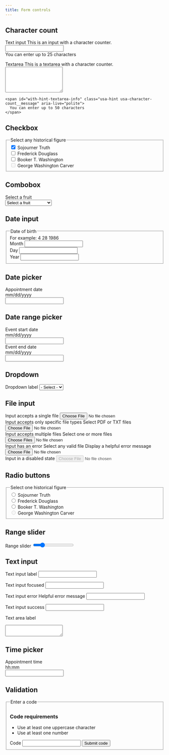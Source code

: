 ```yaml
---
title: Form controls
---
```

## Character count
<form class="usa-form">
  <div class="usa-character-count">
    <div class="usa-form-group">
      <label class="usa-label" for="with-hint-input">
        Text input
      </label>
      <span id="with-hint-input-hint" class="usa-hint">
        This is an input with a character counter.
      </span>
      <input class="usa-input usa-character-count__field" id="with-hint-input" maxlength="25" name="with-hint-input" aria-describedby="with-hint-input-info with-hint-input-hint">
    </div>
    <span id="with-hint-input-info" class="usa-hint usa-character-count__message" aria-live="polite">
      You can enter up to 25 characters
    </span>
  </div>
</form>

<form class="usa-form">
  <div class="usa-character-count">
    <div class="usa-form-group">
      <label class="usa-label" for="with-hint-textarea">
        Textarea
      </label>
      <span id="with-hint-textarea-hint" class="usa-hint">
        This is a textarea with a character counter.
      </span>
      <textarea class="usa-textarea usa-character-count__field" id="with-hint-textarea" maxlength="50" name="with-hint-textarea" rows="5" aria-describedby="with-hint-textarea-info with-hint-textarea-hint"></textarea>
    </div>

    <span id="with-hint-textarea-info" class="usa-hint usa-character-count__message" aria-live="polite">
      You can enter up to 50 characters
    </span>
  </div>
</form>

## Checkbox
<form class="usa-form">
  <fieldset class="usa-fieldset">
    <legend class="usa-legend">Select any historical figure</legend>
    <div class="usa-checkbox">
      <input class="usa-checkbox__input" id="check-historical-truth" type="checkbox" name="historical-figures" value="sojourner-truth" checked>
      <label class="usa-checkbox__label" for="check-historical-truth">Sojourner Truth</label>
    </div>
    <div class="usa-checkbox">
      <input class="usa-checkbox__input" id="check-historical-douglass" type="checkbox" name="historical-figures" value="frederick-douglass">
      <label class="usa-checkbox__label" for="check-historical-douglass">Frederick Douglass</label>
    </div>
    <div class="usa-checkbox">
      <input class="usa-checkbox__input" id="check-historical-washington" type="checkbox" name="historical-figures" value="booker-t-washington">
      <label class="usa-checkbox__label" for="check-historical-washington">Booker T. Washington</label>
    </div>
    <div class="usa-checkbox">
      <input class="usa-checkbox__input" id="check-historical-carver" type="checkbox" name="historical-figures"  value="george-washington-carver" disabled>
      <label class="usa-checkbox__label" for="check-historical-carver">George Washington Carver</label>
    </div>
  </fieldset>
</form>

## Combobox
<form class="usa-form">
<label class="usa-label" for="fruit">Select a fruit</label>
<div class="usa-combo-box">
  <select
    class="usa-select"
    name="fruit"
    id="fruit">
    <option value>Select a fruit</option>
    <option value="apple">Apple</option>
    <option value="apricot">Apricot</option>
    <option value="avocado">Avocado</option>
    <option value="banana">Banana</option>
    <option value="blackberry">Blackberry</option>
    <option value="blood orange">Blood orange</option>
    <option value="blueberry">Blueberry</option>
    <option value="boysenberry">Boysenberry</option>
    <option value="breadfruit">Breadfruit</option>
    <option value="buddhas hand citron">Buddha's hand citron</option>
    <option value="cantaloupe">Cantaloupe</option>
    <option value="clementine">Clementine</option>
    <option value="crab apple">Crab apple</option>
    <option value="currant">Currant</option>
    <option value="cherry">Cherry</option>
    <option value="custard apple">Custard apple</option>
    <option value="coconut">Coconut</option>
    <option value="cranberry">Cranberry</option>
    <option value="date">Date</option>
    <option value="dragonfruit">Dragonfruit</option>
    <option value="durian">Durian</option>
    <option value="elderberry">Elderberry</option>
    <option value="fig">Fig</option>
    <option value="gooseberry">Gooseberry</option>
    <option value="grape">Grape</option>
    <option value="grapefruit">Grapefruit</option>
    <option value="guava">Guava</option>
    <option value="honeydew melon">Honeydew melon</option>
    <option value="jackfruit">Jackfruit</option>
    <option value="kiwifruit">Kiwifruit</option>
    <option value="kumquat">Kumquat</option>
    <option value="lemon">Lemon</option>
    <option value="lime">Lime</option>
    <option value="lychee">Lychee</option>
    <option value="mandarine">Mandarine</option>
    <option value="mango">Mango</option>
    <option value="mangosteen">Mangosteen</option>
    <option value="marionberry">Marionberry</option>
    <option value="nectarine">Nectarine</option>
    <option value="orange">Orange</option>
    <option value="papaya">Papaya</option>
    <option value="passionfruit">Passionfruit</option>
    <option value="peach">Peach</option>
    <option value="pear">Pear</option>
    <option value="persimmon">Persimmon</option>
    <option value="plantain">Plantain</option>
    <option value="plum">Plum</option>
    <option value="pineapple">Pineapple</option>
    <option value="pluot">Pluot</option>
    <option value="pomegranate">Pomegranate</option>
    <option value="pomelo">Pomelo</option>
    <option value="quince">Quince</option>
    <option value="raspberry">Raspberry</option>
    <option value="rambutan">Rambutan</option>
    <option value="soursop">Soursop</option>
    <option value="starfruit">Starfruit</option>
    <option value="strawberry">Strawberry</option>
    <option value="tamarind">Tamarind</option>
    <option value="tangelo">Tangelo</option>
    <option value="tangerine">Tangerine</option>
    <option value="ugli fruit">Ugli fruit</option>
    <option value="watermelon">Watermelon</option>
    <option value="white currant">White currant</option>
    <option value="yuzu">Yuzu</option>
  </select>
</div>


  </form>

  ## Date input
  <form class="usa-form">
  <fieldset class="usa-fieldset">
    <legend class="usa-legend">Date of birth</legend>
    <span class="usa-hint" id="dobHint">For example: 4 28 1986</span>
    <div class="usa-memorable-date">
      <div class="usa-form-group usa-form-group--month">
        <label class="usa-label" for="date_of_birth_1">Month</label>
        <input class="usa-input usa-input--inline" aria-describedby="dobHint" id="date_of_birth_1" name="date_of_birth_1" type="text" maxlength="2" pattern="[0-9]*" inputmode="numeric" value="">
      </div>
      <div class="usa-form-group usa-form-group--day">
        <label class="usa-label" for="date_of_birth_2">Day</label>
        <input class="usa-input usa-input--inline" aria-describedby="dobHint" id="date_of_birth_2" name="date_of_birth_2" type="text" maxlength="2" pattern="[0-9]*" inputmode="numeric" value="">
      </div>
      <div class="usa-form-group usa-form-group--year">
        <label class="usa-label" for="date_of_birth_3">Year</label>
        <input class="usa-input usa-input--inline" aria-describedby="dobHint" id="date_of_birth_3" name="date_of_birth_3" type="text" minlength="4" maxlength="4" pattern="[0-9]*" inputmode="numeric" value="">
      </div>
    </div>
  </fieldset>
</form>

## Date picker
<form class="usa-form">
  <div class="usa-form-group">
    <label class="usa-label" id="appointment-date-label" for="appointment-date">Appointment date</label>
    <div class="usa-hint" id="appointment-date-hint">mm/dd/yyyy</div>
    <div class="usa-date-picker">
      <input 
        class="usa-input" 
        id="appointment-date" 
        name="appointment-date" 
        type="text" 
        aria-describedby="appointment-date-label appointment-date-hint">
    </div>
  </div>
</form>

## Date range picker
<form class="usa-form">
  <div class="usa-date-range-picker">
    <div class="usa-form-group">
      <label class="usa-label" id="event-date-start-label" for="event-date-start">Event start date</label>
      <div class="usa-hint" id="event-date-start-hint">mm/dd/yyyy</div>
      <div class="usa-date-picker">
        <input class="usa-input" id="event-date-start" name="event-date-start" type="text" aria-describedby="event-date-start-label event-date-start-hint">
      </div>
    </div>
    <div class="usa-form-group">
      <label class="usa-label" id="event-date-end-label" for="event-date-end">Event end date</label>
      <div class="usa-hint" id="event-date-end-hint">mm/dd/yyyy</div>
      <div class="usa-date-picker">
        <input class="usa-input" id="event-date-end" name="event-date-end" type="text" aria-describedby="event-date-end-label event-date-end-hint">
      </div>
    </div>
  </div>
</form>

## Dropdown
<form class="usa-form">
  <label class="usa-label" for="options">Dropdown label</label>
  <select class="usa-select" name="options" id="options">
    <option value>- Select -</option>
    <option value="value1">Option A</option>
    <option value="value2">Option B</option>
    <option value="value3">Option C</option>
  </select>
</form>

## File input
<!-- Start: @file-input--default -->
<div class="usa-form-group">
  <label class="usa-label" for="file-input-single">Input accepts a single file</label>
  <input id="file-input-single"
    class="usa-file-input"
    type="file"
    name="file-input-single"
    />
</div>
<!-- End: @file-input--default -->

<!-- Start: @file-input--specific -->
<div class="usa-form-group">
  <label class="usa-label" for="file-input-specific">Input accepts only specific file types</label>
  <span class="usa-hint" id="file-input-specific-hint">Select PDF or TXT files</span>
  <input id="file-input-specific"
    class="usa-file-input"
    type="file"
    name="file-input-specific"
    aria-describedby="file-input-specific-hint"accept=".pdf,.txt"/>
</div>
<!-- End: @file-input--specific -->

<!-- Start: @file-input--multiple -->
<div class="usa-form-group">
  <label class="usa-label" for="file-input-multiple">Input accepts multiple files</label>
  <span class="usa-hint" id="file-input-multiple-hint">Select one or more files</span>
  <input id="file-input-multiple"
    class="usa-file-input"
    type="file"
    name="file-input-multiple"
    aria-describedby="file-input-multiple-hint"multiple/>
</div>
<!-- End: @file-input--multiple -->

<!-- Start: @file-input--error -->
<div class="usa-form-group usa-form-group--error">
  <label class="usa-label usa-label--error" for="file-input-error">Input has an error</label>
  <span class="usa-hint" id="file-input-error-hint">Select any valid file</span>
  <span class="usa-error-message" id="file-input-error-alert" role="alert">Display a helpful error message</span>
  <input id="file-input-error"
    class="usa-file-input"
    type="file"
    name="file-input-error"
    aria-describedby="file-input-error-hint"/>
</div>
<!-- End: @file-input--error -->

<!-- Start: @file-input--disabled -->
<div class="usa-form-group">
  <label class="usa-label" for="file-input-disabled">Input in a disabled state</label>
  <input id="file-input-disabled"
    class="usa-file-input"
    type="file"
    name="file-input-disabled"
    disabled/>
</div>
<!-- End: @file-input--disabled -->

## Radio buttons
<form class="usa-form">
  <fieldset class="usa-fieldset">
    <legend class="usa-legend usa-legend">Select one historical figure</legend>
    <div class="usa-radio">
      <input class="usa-radio__input" id="historical-truth" type="radio" name="historical-figures" value="sojourner-truth">
      <label class="usa-radio__label" for="historical-truth">Sojourner Truth</label>
    </div>
    <div class="usa-radio">
      <input class="usa-radio__input" id="historical-douglass" type="radio" name="historical-figures" value="frederick-douglass">
      <label class="usa-radio__label" for="historical-douglass">Frederick Douglass</label>
    </div>
    <div class="usa-radio">
      <input class="usa-radio__input" id="historical-washington" type="radio" name="historical-figures" value="booker-t-washington">
      <label class="usa-radio__label" for="historical-washington">Booker T. Washington</label>
    </div>
    <div class="usa-radio">
      <input class="usa-radio__input" id="historical-carver" type="radio" name="historical-figures" value="george-washington-carver" disabled>
      <label class="usa-radio__label" for="historical-carver">George Washington Carver</label>
    </div>
  </fieldset>
</form>

## Range slider
<form class="usa-form">
  <label class="usa-label" for="range-slider">Range slider</label>
  <input id="range-slider" class="usa-range" type="range" min="0" max="100" step="10" value="20">
</form>

## Text input
<form class="usa-form">
  <label class="usa-label" for="input-type-text">Text input label</label>
  <input class="usa-input" id="input-type-text" name="input-type-text" type="text">

  <label class="usa-label" for="input-focus">Text input focused</label>
  <input class="usa-input usa-focus" id="input-focus" name="input-focus" type="text">

  <div class="usa-form-group usa-form-group--error">
    <label class="usa-label usa-label--error" for="input-error">Text input error</label>
    <span class="usa-error-message" id="input-error-message" role="alert">Helpful error message</span>
    <input class="usa-input usa-input--error" id="input-error" name="input-error" type="text" aria-describedby="input-error-message">
  </div>

  <label class="usa-label" for="input-success">Text input success</label>
  <input class="usa-input usa-input--success" id="input-success" name="input-success" type="text">

  <label class="usa-label" for="input-type-textarea">Text area label</label>
  <textarea class="usa-textarea" id="input-type-textarea" name="input-type-textarea"></textarea>
</form>

## Time picker
<form class="usa-form">
  <div class="usa-form-group">
    <label class="usa-label" id="appointment-time-label" for="appointment-time">Appointment time</label>
    <div class="usa-hint" id="appointment-time-hint">hh:mm</div>
    <div class="usa-time-picker">
      <input class="usa-input" id="appointment-time" name="appointment-time" type="text" aria-describedby="appointment-time-label appointment-time-hint">
    </div>
  </div>
</form>

## Validation
<form class="usa-form">
  <fieldset class="usa-fieldset">
    <legend class="usa-legend">Enter a code</legend>
    <div class="usa-alert usa-alert--info usa-alert--validation">
      <div class="usa-alert__body">
        <h3 class="usa-alert__heading">Code requirements</h3>
        <ul class="usa-checklist" id="validate-code">
          <li class="usa-checklist__item usa-checklist__item--checked" data-validator="uppercase">Use at least one uppercase character</li>
          <li class="usa-checklist__item" data-validator="numerical">Use at least one number</li>
        </ul>
      </div>
    </div>
    <label class="usa-label" for="code">Code</label>
    <input class="usa-input" id="code" name="code" type="text"
      aria-describedby="validate-code"
      data-validate-uppercase="[A-Z]"
      data-validate-numerical="\d"
      data-validation-element="#validate-code">
    <input class="usa-button" type="submit" value="Submit code">
  </fieldset>
</form>